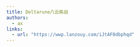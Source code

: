 ```yaml
---
title: Deltarune八云紫战
authors:
  - ax
links:
  - url: "https://wwp.lanzouy.com/iJtAF0dbphqd"
---
```

